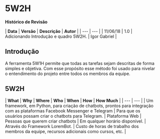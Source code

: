 # 5W2H



**Histórico de Revisão**

| **Data** | **Versão** | **Descrição** | **Autor** |
| --- | --- |
| 11/06/18 | 1.0 | Adicionando Introdução e quadro 5W2H. | Igor Gabriel |

## Introdução

 A ferramenta 5W1H permite que todas as tarefas sejam descritas de forma simples e objetiva. Com esse propósito esse método foi usado para nivelar o entendimento do projeto entre todos os membros da equipe.

## 5W2H

| **What** | **Why** | **Where** | **Who** | **When** | **How** | **How Much** |
| --- | --- |
| Um framework, em Python, para criação de chatbots, prontos para integração com as plataformas Facebook Messenger e Telegram | Para que os usuários possam criar o chatbots para Telegram. | Plataforma Web | Pessoas que querem criar chatbots | Em qualquer horário disponível. | Através do Framework LoremBot. | Custo de horas de trabalho dos membros da equipe, recursos adicionais como cursos, etc. |

